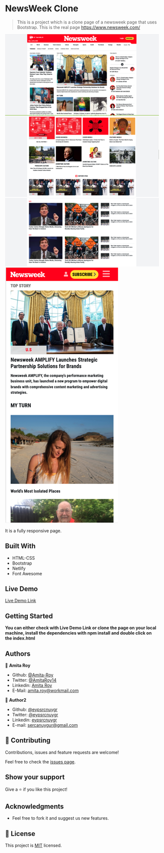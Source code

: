 # NewsWeek Clone

> This is a project which is a clone page of a newsweek page that uses Bootstrap.
This is the real page https://www.newsweek.com/

![screenshot](./assets/images/screenshot-2.png)
![screenshot](./assets/images/screenshot-1.png)
![screenshot](./assets/images/screenshot-3.png)
![screenshot](./assets/images/screenshot-mobile-view.png)

It is a fully responsive page.

## Built With

- HTML-CSS
- Bootstrap
- Netlify
- Font Awesome

## Live Demo

[Live Demo Link](https://pedantic-leavitt-f4258a.netlify.app/)


## Getting Started

**You can either check with Live Demo Link or clone the page on your local machine, install the dependencies with npm install and double click on the index.html**


## Authors

👤 **Amita Roy**

- Github: [@Amita-Roy](https://github.com/Amita-Roy)
- Twitter: [@AmitaRoy14](https://twitter.com/AmitaRoy14)
- Linkedin: [Amita Roy](https://www.linkedin.com/in/amita-roy-3b823b68/)
- E-Mail:   [amita.roy@workmail.com](amita.roy@workmail.com)

👤 **Author2**

- Github: [@eypsrcnuygr](https://github.com/eypsrcnuygr)
- Twitter: [@eypsrcnuygr](https://twitter.com/eypsrcnuygr)
- Linkedin: [eypsrcnuygr](https://www.linkedin.com/in/eypsrcnuygr/)
- E-mail:  [sercanuygur@gmail.com](sercanuygur@gmail.com) 

## 🤝 Contributing

Contributions, issues and feature requests are welcome!

Feel free to check the [issues page](https://github.com/eypsrcnuygr/Newsweek-Clone/issues).

## Show your support

Give a ⭐️ if you like this project!

## Acknowledgments

- Feel free to fork it and suggest us new features.

## 📝 License

This project is [MIT](lic.url) licensed.